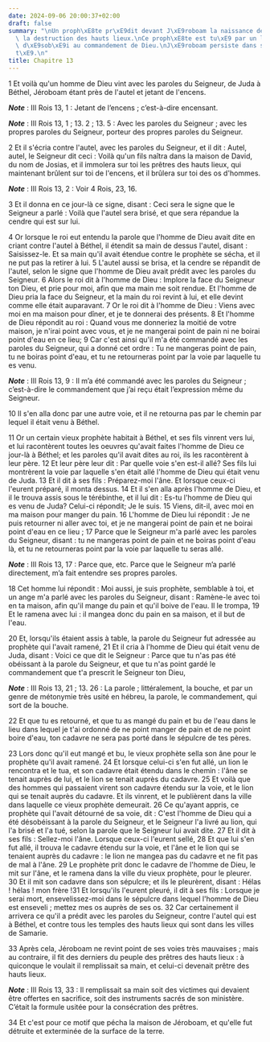 ```yaml
---
date: 2024-09-06 20:00:37+02:00
draft: false
summary: "\nUn proph\xE8te pr\xE9dit devant J\xE9roboam la naissance de Josias et\
  \ la destruction des hauts lieux.\nCe proph\xE8te est tu\xE9 par un lion pour avoir\
  \ d\xE9sob\xE9i au commandement de Dieu.\nJ\xE9roboam persiste dans son impi\xE9\
  t\xE9.\n"
title: Chapitre 13
---
```





1 Et voilà qu'un homme de Dieu vint avec les paroles du Seigneur, de Juda à Béthel, Jéroboam étant près de l'autel et jetant de l'encens.

***Note*** :  III Rois 13, 1 : Jetant de l’encens ; c’est-à-dire encensant.

***Note*** :  III Rois 13, 1 ; 13. 2 ; 13. 5 : Avec les paroles du Seigneur ; avec les propres paroles du Seigneur, porteur des propres paroles du Seigneur.

2 Et il s'écria contre l'autel, avec les paroles du Seigneur, et il dit : Autel, autel, le Seigneur dit ceci : Voilà qu'un fils naîtra dans la maison de David, du nom de Josias, et il immolera sur toi les prêtres des hauts lieux, qui maintenant brûlent sur toi de l'encens, et il brûlera sur toi des os d'hommes.

***Note*** :  III Rois 13, 2 : Voir 4 Rois, 23, 16.

3 Et il donna en ce jour-là ce signe, disant : Ceci sera le signe que le Seigneur a parlé : Voilà que l'autel sera brisé, et que sera répandue la cendre qui est sur lui.


4 Or lorsque le roi eut entendu la parole que l'homme de Dieu avait dite en criant contre l'autel à Béthel, il étendit sa main de dessus l'autel, disant : Saisissez-le. Et sa main qu'il avait étendue contre le prophète se sécha, et il ne put pas la retirer à lui. 5 L'autel aussi se brisa, et la cendre se répandit de l'autel, selon le signe que l'homme de Dieu avait prédit avec les paroles du Seigneur. 6 Alors le roi dit à l'homme de Dieu : Implore la face du Seigneur ton Dieu, et prie pour moi, afin que ma main me soit rendue. Et l'homme de Dieu pria la face du Seigneur, et la main du roi revint à lui, et elle devint comme elle était auparavant. 7 Or le roi dit à l'homme de Dieu : Viens avec moi en ma maison pour dîner, et je te donnerai des présents. 8 Et l'homme de Dieu répondit au roi : Quand vous me donneriez la moitié de votre maison, je n'irai point avec vous, et je ne mangerai point de pain ni ne boirai point d'eau en ce lieu; 9 Car c'est ainsi qu'il m'a été commandé avec les paroles du Seigneur, qui a
donné cet ordre : Tu ne mangeras point de pain, tu ne boiras point d'eau, et tu ne retourneras point par la voie par laquelle tu es venu.

***Note*** :  III Rois 13, 9 : Il m’a été commandé avec les paroles du Seigneur ; c’est-à-dire le commandement que j’ai reçu était l’expression même du Seigneur.

10 Il s'en alla donc par une autre voie, et il ne retourna pas par le chemin par lequel il était venu à Béthel.


11 Or un certain vieux prophète habitait à Béthel, et ses fils vinrent vers lui, et lui racontèrent toutes les oeuvres qu'avait faites l'homme de Dieu ce jour-là à Béthel; et les paroles qu'il avait dites au roi, ils les racontèrent à leur père. 12 Et leur père leur dit : Par quelle voie s'en est-il allé? Ses fils lui montrèrent la voie par laquelle s'en était allé l'homme de Dieu qui était venu de Juda. 13 Et il dit à ses fils : Préparez-moi l'âne. Et lorsque ceux-ci l'eurent préparé, il monta dessus. 14 Et il s'en alla après l'homme de Dieu, et il le trouva assis sous le térébinthe, et il lui dit : Es-tu l'homme de Dieu qui es venu de Juda? Celui-ci répondit; Je le suis. 15 Viens, dit-il, avec moi en ma maison pour manger du pain. 16 L'homme de Dieu lui répondit : Je ne puis retourner ni aller avec toi, et je ne mangerai point de pain et ne boirai point d'eau en ce lieu ; 17 Parce que le Seigneur m'a parlé avec les paroles du Seigneur, disant : tu ne mangeras point de pain et ne boiras point d'eau là, et tu ne
retourneras point par la voie par laquelle tu seras allé.

***Note*** :  III Rois 13, 17 : Parce que, etc. Parce que le Seigneur m’a parlé directement, m’a fait entendre ses propres paroles.

18 Cet homme lui répondit : Moi aussi, je suis prophète, semblable à toi, et un ange m'a parlé avec les paroles du Seigneur, disant : Ramène-le avec toi en ta maison, afin qu'il mange du pain et qu'il boive de l'eau. Il le trompa, 19 Et le ramena avec lui : il mangea donc du pain en sa maison, et il but de l'eau.


20 Et, lorsqu'ils étaient assis à table, la parole du Seigneur fut adressée au prophète qui l'avait ramené, 21 Et il cria à l'homme de Dieu qui était venu de Juda, disant : Voici ce que dit le Seigneur : Parce que tu n'as pas été obéissant à la parole du Seigneur, et que tu n'as point gardé le commandement que t'a prescrit le Seigneur ton Dieu,

***Note*** :  III Rois 13, 21 ; 13. 26 : La parole ; littéralement, la bouche, et par un genre de métonymie très usité en hébreu, la parole, le commandement, qui sort de la bouche.

22 Et que tu es retourné, et que tu as mangé du pain et bu de l'eau dans le lieu dans lequel je t'ai ordonné de ne point manger de pain et de ne point boire d'eau, ton cadavre ne sera pas porté dans le sépulcre de tes pères.


23 Lors donc qu'il eut mangé et bu, le vieux prophète sella son âne pour le prophète qu'il avait ramené. 24 Et lorsque celui-ci s'en fut allé, un lion le rencontra et le tua, et son cadavre était étendu dans le chemin : l'âne se tenait auprès de lui, et le lion se tenait auprès du cadavre. 25 Et voilà que des hommes qui passaient virent son cadavre étendu sur la voie, et le lion qui se tenait auprès du cadavre. Et ils vinrent, et le publièrent dans la ville dans laquelle ce vieux prophète demeurait. 26 Ce qu'ayant appris, ce prophète qui l'avait détourné de sa voie, dit : C'est l'homme de Dieu qui a été désobéissant à la parole du Seigneur, et le Seigneur l'a livré au lion, qui l'a brisé et l'a tué, selon la parole que le Seigneur lui avait dite. 27 Et il dit à ses fils : Sellez-moi l'âne. Lorsque ceux-ci l'eurent sellé, 28 Et que lui s'en fut allé, il trouva le cadavre étendu sur la voie, et l'âne et le lion qui se tenaient auprès du cadavre : le lion ne mangea pas du cadavre et ne fit pas de mal à l'âne. 29 Le
prophète prit donc le cadavre de l'homme de Dieu, le mit sur l'âne, et le ramena dans la ville du vieux prophète, pour le pleurer. 30 Et il mit son cadavre dans son sépulcre; et ils le pleurèrent, disant : Hélas ! hélas ! mon frère !31 Et lorsqu'ils l'eurent pleuré, il dit à ses fils : Lorsque je serai mort, ensevelissez-moi dans le sépulcre dans lequel l'homme de Dieu est enseveli ; mettez mes os auprès de ses os. 32 Car certainement il arrivera ce qu'il a prédit avec les paroles du Seigneur, contre l'autel qui est à Béthel, et contre tous les temples des hauts lieux qui sont dans les villes de Samarie.


33 Après cela, Jéroboam ne revint point de ses voies très mauvaises ; mais au contraire, il fit des derniers du peuple des prêtres des hauts lieux : à quiconque le voulait il remplissait sa main, et celui-ci devenait prêtre des hauts lieux.

***Note*** :  III Rois 13, 33 : Il remplissait sa main soit des victimes qui devaient être offertes en sacrifice, soit des instruments sacrés de son ministère. C’était la formule usitée pour la consécration des prêtres.

34 Et c'est pour ce motif que pécha la maison de Jéroboam, et qu'elle fut détruite et exterminée de la surface de la terre.


